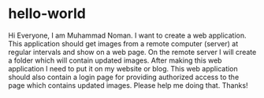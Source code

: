 # hello-world

Hi Everyone,
I am Muhammad Noman. I want to create a web application. This application should get images from a remote computer (server) at regular intervals and show on a web page. On the remote server I will create a folder which will contain updated images. After making this web application I need to put it on my website or blog. This web application should also contain a login page for providing authorized access to the page which contains updated images. Please help me doing that. Thanks!
